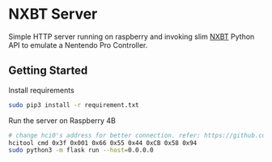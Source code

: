 # NXBT Server

Simple HTTP server running on raspberry and invoking slim [NXBT](https://github.com/Brikwerk/nxbt) Python API to emulate
a Nentendo Pro Controller.

## Getting Started

Install requirements

```bash
sudo pip3 install -r requirement.txt
```

Run the server on Raspberry 4B

```bash
# change hci0's address for better connection. refer: https://github.com/Poohl/joycontrol/issues/4
hcitool cmd 0x3f 0x001 0x66 0x55 0x44 0xCB 0x58 0x94
sudo python3 -m flask run --host=0.0.0.0
```
